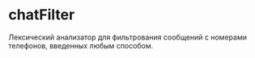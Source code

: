 # chatFilter
Лексический анализатор для фильтрования сообщений с номерами телефонов, введенных любым способом.

